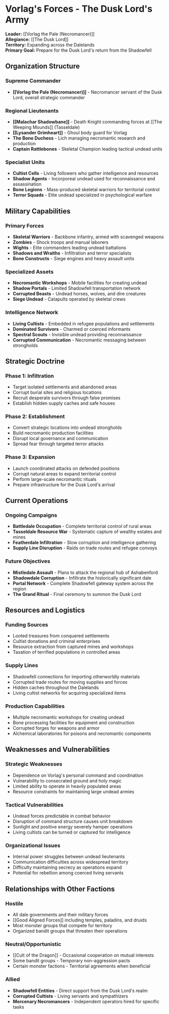 # Vorlag's Forces - The Dusk Lord's Army

**Leader:** [[Vorlag the Pale (Necromancer)]]  
**Allegiance:** [[The Dusk Lord]]  
**Territory:** Expanding across the Dalelands  
**Primary Goal:** Prepare for the Dusk Lord's return from the Shadowfell

## Organization Structure

### **Supreme Commander**
- **[[Vorlag the Pale (Necromancer)]]** - Necromancer servant of the Dusk Lord, overall strategic commander

### **Regional Lieutenants**
- **[[Malachar Shadowbane]]** - Death Knight commanding forces at [[The Weeping Mounds]] (Tasseldale)
- **[[Lysander Grimheart]]** - Ghoul body guard for Vorlag
- **The Bone Duchess** - Lich managing necromantic research and production
- **Captain Rattlebones** - Skeletal Champion leading tactical undead units

### **Specialist Units**
- **Cultist Cells** - Living followers who gather intelligence and resources
- **Shadow Agents** - Incorporeal undead used for reconnaissance and assassination
- **Bone Legions** - Mass-produced skeletal warriors for territorial control
- **Terror Squads** - Elite undead specialized in psychological warfare

## Military Capabilities

### **Primary Forces**
- **Skeletal Warriors** - Backbone infantry, armed with scavenged weapons
- **Zombies** - Shock troops and manual laborers
- **Wights** - Elite commanders leading undead battalions
- **Shadows and Wraiths** - Infiltration and terror specialists
- **Bone Constructs** - Siege engines and heavy assault units

### **Specialized Assets**
- **Necromantic Workshops** - Mobile facilities for creating undead
- **Shadow Portals** - Limited Shadowfell transportation network
- **Corrupted Beasts** - Undead horses, wolves, and dire creatures
- **Siege Undead** - Catapults operated by skeletal crews

### **Intelligence Network**
- **Living Cultists** - Embedded in refugee populations and settlements
- **Dominated Survivors** - Charmed or coerced informants
- **Spectral Scouts** - Invisible undead providing reconnaissance
- **Corrupted Communication** - Necromantic messaging between strongholds

## Strategic Doctrine

### **Phase 1: Infiltration**
- Target isolated settlements and abandoned areas
- Corrupt burial sites and religious locations
- Recruit desperate survivors through false promises
- Establish hidden supply caches and safe houses

### **Phase 2: Establishment**
- Convert strategic locations into undead strongholds
- Build necromantic production facilities
- Disrupt local governance and communication
- Spread fear through targeted terror attacks

### **Phase 3: Expansion**
- Launch coordinated attacks on defended positions
- Corrupt natural areas to expand territorial control
- Perform large-scale necromantic rituals
- Prepare infrastructure for the Dusk Lord's arrival

## Current Operations


### **Ongoing Campaigns**
- **Battledale Occupation** - Complete territorial control of rural areas
- **Tasseldale Resource War** - Systematic capture of wealthy estates and mines
- **Featherdale Infiltration** - Slow corruption and intelligence gathering
- **Supply Line Disruption** - Raids on trade routes and refugee convoys

### **Future Objectives**
- **Mistledale Assault** - Plans to attack the regional hub of Ashabenford
- **Shadowdale Corruption** - Infiltrate the historically significant dale
- **Portal Network** - Complete Shadowfell gateway system across the region
- **The Grand Ritual** - Final ceremony to summon the Dusk Lord

## Resources and Logistics

### **Funding Sources**
- Looted treasures from conquered settlements
- Cultist donations and criminal enterprises
- Resource extraction from captured mines and workshops
- Taxation of terrified populations in controlled areas

### **Supply Lines**
- Shadowfell connections for importing otherworldly materials
- Corrupted trade routes for moving supplies and forces
- Hidden caches throughout the Dalelands
- Living cultist networks for acquiring specialized items

### **Production Capabilities**
- Multiple necromantic workshops for creating undead
- Bone processing facilities for equipment and construction
- Corrupted forges for weapons and armor
- Alchemical laboratories for poisons and necromantic components

## Weaknesses and Vulnerabilities

### **Strategic Weaknesses**
- Dependence on Vorlag's personal command and coordination
- Vulnerability to consecrated ground and holy magic
- Limited ability to operate in heavily populated areas
- Resource constraints for maintaining large undead armies

### **Tactical Vulnerabilities**
- Undead forces predictable in combat behavior
- Disruption of command structure causes unit breakdown
- Sunlight and positive energy severely hamper operations
- Living cultists can be turned or captured for intelligence

### **Organizational Issues**
- Internal power struggles between undead lieutenants
- Communication difficulties across widespread territory
- Difficulty maintaining secrecy as operations expand
- Potential for rebellion among coerced living servants

## Relationships with Other Factions

### **Hostile**
- All dale governments and their military forces
- [[Good Aligned Forces]] including temples, paladins, and druids
- Most monster groups that compete for territory
- Organized bandit groups that threaten their operations

### **Neutral/Opportunistic**
- [[Cult of the Dragon]] - Occasional cooperation on mutual interests
- Some bandit groups - Temporary non-aggression pacts
- Certain monster factions - Territorial agreements when beneficial

### **Allied**
- **Shadowfell Entities** - Direct support from the Dusk Lord's realm
- **Corrupted Cultists** - Living servants and sympathizers
- **Mercenary Necromancers** - Independent operators hired for specific tasks